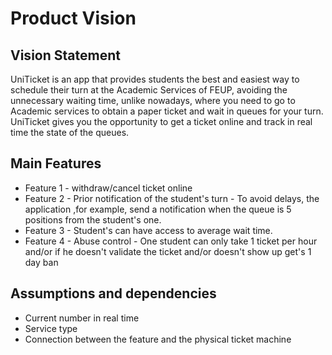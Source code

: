 # Product Vision

## Vision Statement

UniTicket is an app that provides students the best and easiest way to schedule their turn at the Academic Services of FEUP, avoiding the unnecessary waiting time, unlike nowadays, where you need to go to Academic services to obtain a paper ticket and wait in queues for your turn. 
UniTicket gives you the opportunity to get a ticket online and track in real time the state of the queues.

## Main Features

 - Feature 1 - withdraw/cancel ticket online
 - Feature 2 - Prior notification of the student's turn - To avoid delays, the application ,for example, send a notification when the queue is 5 positions from the student's one.
 - Feature 3 - Student's can have access to average wait time.
 - Feature 4 - Abuse control - One student can only take 1 ticket per hour and/or if he doesn't validate the ticket and/or doesn't show up get's 1 day ban


##  Assumptions and dependencies

- Current number in real time
- Service type 
- Connection between the feature and the physical ticket machine

